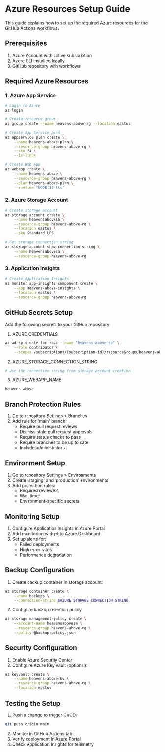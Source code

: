 # Azure Resources Setup Guide

This guide explains how to set up the required Azure resources for the GitHub Actions workflows.

## Prerequisites

1. Azure Account with active subscription
2. Azure CLI installed locally
3. GitHub repository with workflows

## Required Azure Resources

### 1. Azure App Service

```bash
# Login to Azure
az login

# Create resource group
az group create --name heavens-above-rg --location eastus

# Create App Service plan
az appservice plan create \
    --name heavens-above-plan \
    --resource-group heavens-above-rg \
    --sku F1 \
    --is-linux

# Create Web App
az webapp create \
    --name heavens-above \
    --resource-group heavens-above-rg \
    --plan heavens-above-plan \
    --runtime "NODE|18-lts"
```

### 2. Azure Storage Account

```bash
# Create storage account
az storage account create \
    --name heavensabovesa \
    --resource-group heavens-above-rg \
    --location eastus \
    --sku Standard_LRS

# Get storage connection string
az storage account show-connection-string \
    --name heavensabovesa \
    --resource-group heavens-above-rg
```

### 3. Application Insights

```bash
# Create Application Insights
az monitor app-insights component create \
    --app heavens-above-insights \
    --location eastus \
    --resource-group heavens-above-rg
```

## GitHub Secrets Setup

Add the following secrets to your GitHub repository:

1. AZURE_CREDENTIALS
```bash
az ad sp create-for-rbac --name "heavens-above-sp" \
    --role contributor \
    --scopes /subscriptions/{subscription-id}/resourceGroups/heavens-above-rg
```

2. AZURE_STORAGE_CONNECTION_STRING
```bash
# Use the connection string from storage account creation
```

3. AZURE_WEBAPP_NAME
```
heavens-above
```

## Branch Protection Rules

1. Go to repository Settings > Branches
2. Add rule for 'main' branch:
   - Require pull request reviews
   - Dismiss stale pull request approvals
   - Require status checks to pass
   - Require branches to be up to date
   - Include administrators

## Environment Setup

1. Go to repository Settings > Environments
2. Create 'staging' and 'production' environments
3. Add protection rules:
   - Required reviewers
   - Wait timer
   - Environment-specific secrets

## Monitoring Setup

1. Configure Application Insights in Azure Portal
2. Add monitoring widget to Azure Dashboard
3. Set up alerts for:
   - Failed deployments
   - High error rates
   - Performance degradation

## Backup Configuration

1. Create backup container in storage account:
```bash
az storage container create \
    --name backups \
    --connection-string $AZURE_STORAGE_CONNECTION_STRING
```

2. Configure backup retention policy:
```bash
az storage management-policy create \
    --account-name heavensabovesa \
    --resource-group heavens-above-rg \
    --policy @backup-policy.json
```

## Security Configuration

1. Enable Azure Security Center
2. Configure Azure Key Vault (optional):
```bash
az keyvault create \
    --name heavens-above-kv \
    --resource-group heavens-above-rg \
    --location eastus
```

## Testing the Setup

1. Push a change to trigger CI/CD:
```bash
git push origin main
```

2. Monitor in GitHub Actions tab
3. Verify deployment in Azure Portal
4. Check Application Insights for telemetry